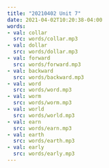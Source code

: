 ```yaml
---
title: "20210402 Unit 7"
date: 2021-04-02T10:20:38-04:00
words:
- val: collar
  src: words/collar.mp3
- val: dollar
  src: words/dollar.mp3
- val: forward
  src: words/forward.mp3
- val: backward
  src: words/backward.mp3
- val: word
  src: words/word.mp3
- val: worm
  src: words/worm.mp3
- val: world
  src: words/world.mp3
- val: earn
  src: words/earn.mp3
- val: earth
  src: words/earth.mp3
- val: early
  src: words/early.mp3
---
```


